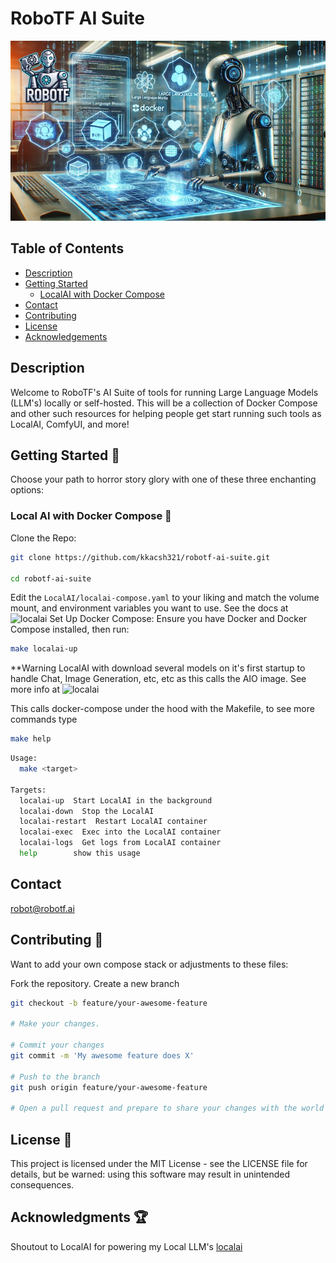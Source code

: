 <!-- markdownlint-disable-file MD013-->
# RoboTF AI Suite

![RoboTF AI Suite](images/robotf-suite.jpg)

## Table of Contents

- [Description](#description)
- [Getting Started](#getting-started-🧹)
  - [LocalAI with Docker Compose](#local-ai-with-docker-compose-🖤)
- [Contact](#contact)
- [Contributing](#contributing-👥)
- [License](#license-📜)
- [Acknowledgements](#acknowledgments-🏆)

## Description

Welcome to RoboTF's AI Suite of tools for running Large Language Models (LLM's) locally or self-hosted. This will be a collection of Docker Compose and other such resources for helping people get start running such tools as LocalAI, ComfyUI, and more!

## Getting Started 🧹

Choose your path to horror story glory with one of these three enchanting options:

### Local AI with Docker Compose 🖤

Clone the Repo:

```bash
git clone https://github.com/kkacsh321/robotf-ai-suite.git

cd robotf-ai-suite
```

Edit the `LocalAI/localai-compose.yaml` to your liking and match the volume mount, and environment variables you want to use. See the docs at ![localai](https://localai.io)
Set Up Docker Compose: Ensure you have Docker and Docker Compose installed, then run:

```bash
make localai-up
```

**Warning LocalAI with download several models on it's first startup to handle Chat, Image Generation, etc, etc as this calls the AIO image. See more info at ![localai](https://localai.io)

This calls docker-compose under the hood with the Makefile, to see more commands type

```bash
make help
```

```bash
Usage:
  make <target>

Targets:
  localai-up  Start LocalAI in the background
  localai-down  Stop the LocalAI
  localai-restart  Restart LocalAI container
  localai-exec  Exec into the LocalAI container
  localai-logs  Get logs from LocalAI container
  help        show this usage
```

## Contact

<robot@robotf.ai>

## Contributing 👥

Want to add your own compose stack or adjustments to these files:

Fork the repository.
Create a new branch

```bash
git checkout -b feature/your-awesome-feature

# Make your changes.

# Commit your changes 
git commit -m 'My awesome feature does X'

# Push to the branch 
git push origin feature/your-awesome-feature

# Open a pull request and prepare to share your changes with the world after approval from codeowners.
```

## License 📜

This project is licensed under the MIT License - see the LICENSE file for details, but be warned: using this software may result in unintended consequences.

## Acknowledgments 🏆

Shoutout to LocalAI for powering my Local LLM's [localai](https://localai.io)


